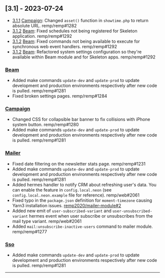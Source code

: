 ## [3.1] - 2023-07-24

- [3.1.1] [Campaign]: Changed `asset()` function in `showtime.php` to return absolute URL. remp/remp#1282
- [3.1.2] [Beam]: Fixed schedules not being registered for Skeleton application. remp/remp#1292
- [3.1.2] [Beam]: Fixed commands not being available to execute for synchronous web event handlers. remp/remp#1292
- [3.1.2] [Beam]: Refactored system settings configuration so they're available within Beam module and for Skeleton apps. remp/remp#1292

### [Beam]

- Added make commands `update-dev` and `update-prod` to update development and production environments respectively after new code is pulled. remp/remp#1281
- Fixed broken settings pages. remp/remp#1284

### [Campaign]

- Changed CSS for collapsible bar banner to fix collisions with iPhone system button. remp/remp#1280
- Added make commands `update-dev` and `update-prod` to update development and production environments respectively after new code is pulled. remp/remp#1281

### [Mailer]

- Fixed date filtering on the newsletter stats page. remp/remp#1231
- Added make commands `update-dev` and `update-prod` to update development and production environments respectively after new code is pulled. remp/remp#1281
- Added hermes handler to notify CRM about refreshing user's data. You can enable the feature in `config.local.neon` (see `config.local.neon.example` file for reference). remp/web#2061
- Fixed typo in the `package.json` definition for `moment-timezone` causing Yarn3 installation issues. [remp2020/mailer-module#2](https://github.com/remp2020/mailer-module/pull/2)
- Added new emit of `user-subscribed-variant` and `user-unsubscribed-variant` hermes event when user subscribe or unsubscribes from the mail type variant. remp/web#2061
- Added `mail:unsubscribe-inactive-users` command to mailer module. remp/remp#1277

### [Sso]

- Added make commands `update-dev` and `update-prod` to update development and production environments respectively after new code is pulled. remp/remp#1281

---

[3.1.1]: https://github.com/remp2020/remp/compare/3.1.0...3.1.1
[3.1.2]: https://github.com/remp2020/remp/compare/3.1.1...3.1.2

[Beam]: https://github.com/remp2020/remp/tree/master/Beam
[Campaign]: https://github.com/remp2020/remp/tree/master/Campaign
[Mailer]: https://github.com/remp2020/remp/tree/master/Mailer
[Sso]: https://github.com/remp2020/remp/tree/master/Sso
[Segments]: https://github.com/remp2020/remp/tree/master/Beam/go/cmd/segments
[Tracker]: https://github.com/remp2020/remp/tree/master/Beam/go/cmd/tracker

